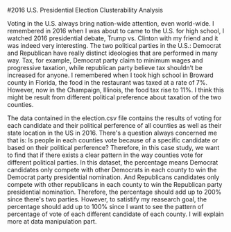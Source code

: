 #2016 U.S. Presidential Election Clusterability Analysis

Voting in the U.S. always bring nation-wide attention, even world-wide. I remembered in 2016 when I was about to came to the U.S. for high school, I watched 2016 presidential debate, Trump vs. Clinton with my friend and it was indeed very interesting. The two political parties in the U.S.: Democrat and Republican have really distinct ideologies that are performed in many way. Tax, for example, Democrat party claim to minimum wages and progressive taxation, while republican party believe tax shouldn’t be increased for anyone. I remembered when I took high school in Broward county in Florida, the food in the restaurant was taxed at a rate of 7%. However, now in the Champaign, Illinois, the food tax rise to 11%. I think this might be result from different political preference about taxation of the two counties.

The data contained in the election.csv file contains the results of voting for each candidate and their political perference of all counties as well as their state location in the US in 2016. There's a question always concerned me that is: Is people in each counties vote because of a specific candidate or based on their political perference?
Therefore, in this case study, we want to find that if there exists a clear pattern in the way counties vote for different political parties.
In this dataset, the percentage means Democrat candidates only compete with other Democrats in each county to win the Democrat party presidential nomination. And Republicans candidates only compete with other republicans in each county to win the Republican party presidential nomination. Therefore, the percentage should add up to 200% since there's two parties. However, to satistify my reasearch goal, the percentage should add up to 100% since I want to see the pattern of percentage of vote of each different candidate of each county. I will explain more at data manipulation part.